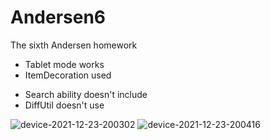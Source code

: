 # Andersen6
The sixth Andersen homework

+ Tablet mode works
+ ItemDecoration used
- Search ability doesn't include
- DiffUtil doesn't use


![device-2021-12-23-200302](https://user-images.githubusercontent.com/86077011/147259415-38a08138-dd13-44f0-a25b-990ac14e794d.gif)
![device-2021-12-23-200416](https://user-images.githubusercontent.com/86077011/147259433-f91ee894-1fa3-4090-8936-f6aa535893cd.gif)
